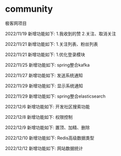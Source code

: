 # community
极客网项目

2022/11/19
新增功能如下:
1.我收到的赞
2.关注、取消关注

2022/11/21
新增功能如下:
1.关注列表、粉丝列表

2022/11/21
新增功能如下:
1.优化登录模块

2022/11/25
新增功能如下:
spring整合kafka

2022/11/27
新增功能如下:
发送系统通知

2022/11/29
新增功能如下:
显示系统通知

2022/11/29
新增功能如下:
spring整合elasticsearch

2022/12/6
新增功能如下:
开发社区搜索功能

2022/12/8
新增功能如下:
权限控制

2022/12/9
新增功能如下:
置顶、加精、删除

2022/12/10
新增功能如下:
Redis高级数据类型

2022/12/12
新增功能如下:
网站数据统计
